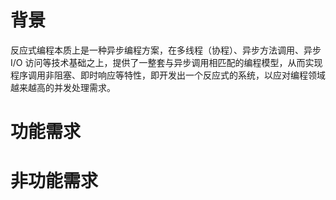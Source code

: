 # 背景
反应式编程本质上是一种异步编程方案，在多线程（协程）、异步方法调用、异步 I/O 访问等技术基础之上，提供了一整套与异步调用相匹配的编程模型，从而实现程序调用非阻塞、即时响应等特性，即开发出一个反应式的系统，以应对编程领域越来越高的并发处理需求。



# 功能需求

# 非功能需求